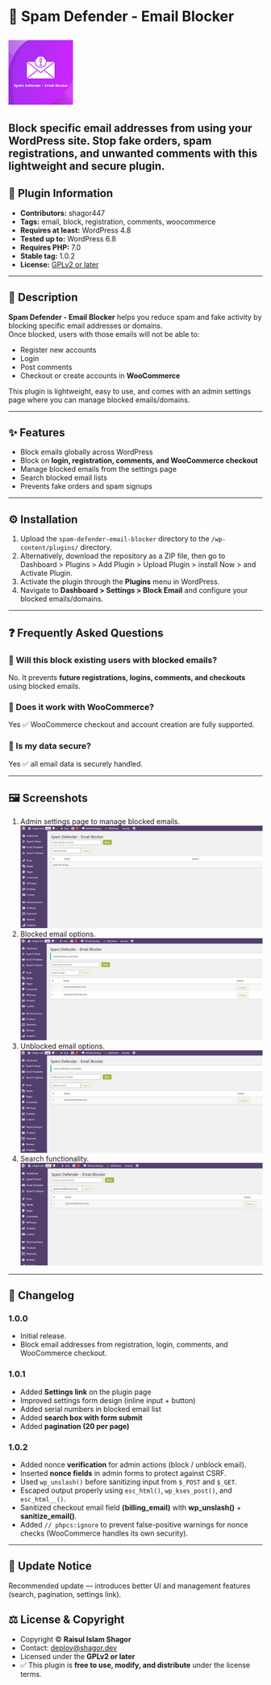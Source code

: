 # 🚫 Spam Defender - Email Blocker
![Spam Defender - Email Blocker logo](assets/icon-128x128.png)
---
Block specific email addresses from using your WordPress site. Stop fake orders, spam registrations, and unwanted comments with this lightweight and secure plugin.
---

## 📌 Plugin Information
- **Contributors:** shagor447  
- **Tags:** email, block, registration, comments, woocommerce  
- **Requires at least:** WordPress 4.8  
- **Tested up to:** WordPress 6.8  
- **Requires PHP:** 7.0 
- **Stable tag:** 1.0.2 
- **License:** [GPLv2 or later](https://www.gnu.org/licenses/gpl-2.0.html)  

---

## 📖 Description
**Spam Defender - Email Blocker** helps you reduce spam and fake activity by blocking specific email addresses or domains.  
Once blocked, users with those emails will not be able to:  

- Register new accounts  
- Login  
- Post comments  
- Checkout or create accounts in **WooCommerce**  

This plugin is lightweight, easy to use, and comes with an admin settings page where you can manage blocked emails/domains.

---

## ✨ Features
- Block emails globally across WordPress  
- Block on **login, registration, comments, and WooCommerce checkout**  
- Manage blocked emails from the settings page  
- Search blocked email lists  
- Prevents fake orders and spam signups  

---

## ⚙️ Installation
1. Upload the `spam-defender-email-blocker` directory to the `/wp-content/plugins/` directory.
2. Alternatively, download the repository as a ZIP file, then go to Dashboard > Plugins > Add Plugin > Upload Plugin > install Now > and Activate Plugin.
3. Activate the plugin through the **Plugins** menu in WordPress.  
4. Navigate to **Dashboard > Settings > Block Email** and configure your blocked emails/domains.  

---

## ❓ Frequently Asked Questions

### 🔹 Will this block existing users with blocked emails?
No. It prevents **future registrations, logins, comments, and checkouts** using blocked emails.  

### 🔹 Does it work with WooCommerce?
Yes ✅ WooCommerce checkout and account creation are fully supported.  

### 🔹 Is my data secure?
Yes ✅ all email data is securely handled.  

---

## 🖼️ Screenshots
1. Admin settings page to manage blocked emails. ![Admin settings page to manage blocked emails](assets/screenshot-1.png)   
2. Blocked email options. ![Blocked email options ](assets/screenshot-2.png)
3. Unblocked email options. ![Unblocked email options ](assets/screenshot-3.png)
4. Search functionality. ![Search functionality  ](assets/screenshot-4.png)

---

## 📝 Changelog

### 1.0.0
- Initial release.
- Block email addresses from registration, login, comments, and WooCommerce checkout.

### 1.0.1 
- Added **Settings link** on the plugin page  
- Improved settings form design (inline input + button)  
- Added serial numbers in blocked email list  
- Added **search box with form submit**  
- Added **pagination (20 per page)**

### 1.0.2
- Added nonce **verification** for admin actions (block / unblock email). 
- Inserted **nonce fields** in admin forms to protect against CSRF. 
- Used `wp_unslash()` before sanitizing input from `$_POST` and `$_GET`.
- Escaped output properly using `esc_html()`, `wp_kses_post()`, and `esc_html__()`.
- Sanitized checkout email field **(billing_email)** with **wp_unslash()** + **sanitize_email()**.
- Added `// phpcs:ignore` to prevent false-positive warnings for nonce checks (WooCommerce handles its own security).

---

## 📢 Update Notice
Recommended update — introduces better UI and management features (search, pagination, settings link).

## ⚖️ License & Copyright
- Copyright © **Raisul Islam Shagor** 
- Contact: deploy@shagor.dev 
- Licensed under the **GPLv2 or later**  
- ✅ This plugin is **free to use, modify, and distribute** under the license terms.
